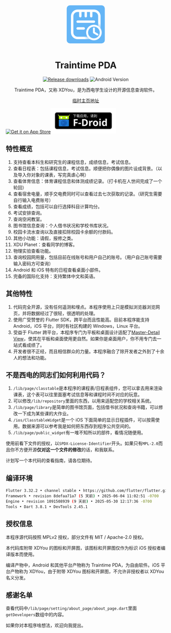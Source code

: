 <div align="center">
<img src="./assets/icon.png" style="border-radius:10px; margin:10px; width:120px" alt="TrainTime PDA">
<h1>Traintime PDA</h1>

[![Release downloads](https://img.shields.io/github/downloads/BenderBlog/traintime_pda/total.svg)](https://GitHub.com/BenderBlog/traintime_pda/releases/) ![Android Version](https://img.shields.io/badge/Android%20API-23%2B-green)

Traintime PDA，又称 XDYou，是为西电学生设计的开源信息查询软件。

[临时主页地址](https://legacy.superbart.top/xdyou.html) 
</div>

[<img src="https://developer.apple.com/assets/elements/badges/download-on-the-app-store.svg"
    alt="Get it on App Store"
    height="80">](https://apps.apple.com/us/app/xdyou/id6461723688?l=zh-Hans-CN)[<img src="https://raw.githubusercontent.com/f-droid/artwork/master/badge/get-it-on-zh-cn.svg"
    alt="Get it on F-Droid"
    height="80">](https://f-droid.org/zh_Hans/packages/io.github.benderblog.traintime_pda/)

## 特性概览

1. 支持查看本科生和研究生的课程信息，成绩信息，考试信息。
2. 查看日程表：包括课程信息，考试信息。顺便把你偶像的图片设成背景。（以及导入你对象的课表，写完真虐心啊）
3. 查看体育信息：体育课程信息和体测成绩记录。（打卡机在人世间完成了一个轮回）
4. 查看宿舍电量，顺手交电费同时可以查看过去七次获取的记录。（研究生需要自行输入电费账号）
5. 查看成绩，包括可以自行选择科目计算均分。
6. 考试安排查询。
7. 查询空闲教室。
8. 图书馆信息查询：个人借书状况和学校书库状况。
9. 校园卡流水查询以及直接扣除校园卡余额的付款码。
10. 其他小功能：请假，报修之类。
11. XDU Planet：查看同学的博客。
12. 物理实验查看功能。
13. 查询校园网用量，包括目前在线账号和用户自己的账号。（用户自己账号需要输入密码方可查询）
14. Android 和 iOS 特有的日程查看桌面小部件。
15. 完备的国际化支持：支持繁体中文和英语。

## 其他特性

1. 代码完全开源，没有任何遥测和埋点。本程序使用上只是模拟浏览器浏览网页，并将数据经过了很轻，很透明的处理。
2. 使用广受赞誉的 Flutter SDK，跨平台而且性能高。目前本程序能支持 Android，iOS 平台，同时有社区构建的 Windows，Linux 平台。
3. 受益于 Flutter 跨平台，本程序专门为平板和桌面设计适配了[Master-Detail View](https://blogs.windows.com/windowsdeveloper/2017/05/01/master-master-detail-pattern/)，使其在平板和桌面使用更自然。如果你是桌面用户，你不用专门去一站式看成绩了。
4. 开发者很不正经，而且相信群众的力量。本程序融合了除开发者之外到了十余人的想法和功能。

## 不是西电的同志们如何利用代码？

1. `/lib/page/classtable`是本程序的课程表/日程表组件，您可以拿去用来渲染课表，这个表可以往里面塞考试信息等和课程时间不对应的玩意。
2. 可以修改`/lib/repository`里面的东西，以用来适配您的学校相关系统。
3. `/lib/page/library`是简单的图书馆页面，包括借书状况和查询书籍，可以修改一下成为某些课的大作业。
4. `/ios/ClasstableWidget`是一个 iOS 下面简单的显示日程插件，可以按需使用。数据来源可以参考我是如何把东西存到程序公共空间的。
5. `/lib/page/public_widget`有一堆不知所以的部件，看情况随便用。

使用前看下文件的授权，以`SPDX-License-Identifier`开头。如果只有`MPL-2.0`而且你不方便开源**仅对这一个文件的修改**的话，和我联系。

计划写一个本代码的查看指南，请各位期待。

## 编译环境

```bash
Flutter 3.32.2 • channel stable • https://github.com/flutter/flutter.git
Framework • revision 8defaa71a7 (5 天前) • 2025-06-04 11:02:51 -0700
Engine • revision 1091508939 (9 天前) • 2025-05-30 12:17:36 -0700
Tools • Dart 3.8.1 • DevTools 2.45.1
```

## 授权信息

本程序源代码按照 MPLv2 授权，部分文件有 MIT / Apache-2.0 授权。

本代码库附带 XDYou 的图标和开屏图，该图标和开屏图仅作为标识 iOS 授权者编译版本而使用。

编译产物中，Android 和其他平台产物称为 Traintime PDA，为自由软件。iOS 平台产物称为 XDYou，由于附带 XDYou 图标和开屏图，不允许非授权者以 XDYou 名义分发。

## 感谢名单

查看代码中`/lib/page/setting/about_page/about_page.dart`里面`getDevelopers`数组中的内容。

如果你对本程序啥想法，欢迎向我提出。
